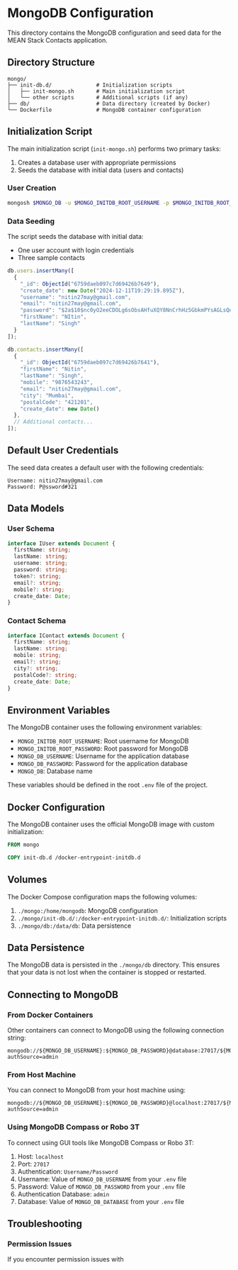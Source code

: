 # MongoDB Configuration

This directory contains the MongoDB configuration and seed data for the MEAN Stack Contacts application.

## Directory Structure

```
mongo/
├── init-db.d/              # Initialization scripts
│   ├── init-mongo.sh       # Main initialization script
│   └── other scripts       # Additional scripts (if any)
├── db/                     # Data directory (created by Docker)
└── Dockerfile              # MongoDB container configuration
```

## Initialization Script

The main initialization script (`init-mongo.sh`) performs two primary tasks:

1. Creates a database user with appropriate permissions
2. Seeds the database with initial data (users and contacts)

### User Creation

```bash
mongosh $MONGO_DB -u $MONGO_INITDB_ROOT_USERNAME -p $MONGO_INITDB_ROOT_PASSWORD --eval "db.createUser({ user: '$MONGO_DB_USERNAME', pwd:  '$MONGO_DB_PASSWORD', roles: [{ role: 'readWrite', db: '$MONGO_DB'}]})" --authenticationDatabase admin
```

### Data Seeding

The script seeds the database with initial data:

- One user account with login credentials
- Three sample contacts

```javascript
db.users.insertMany([
  {
    "_id": ObjectId("6759daeb097c7d69426b7649"),
    "create_date": new Date("2024-12-11T19:29:19.895Z"),
    "username": "nitin27may@gmail.com",
    "email": "nitin27may@gmail.com",
    "password": "$2a$10$nc0yO2eeCDOLg6sObsAHfuXQY8NnCrhHz5GbkmPYsAGLsQoSZa.qm",
    "firstName": "NItin",
    "lastName": "Singh"
  }
]);

db.contacts.insertMany([
  {
    "_id": ObjectId("6759daeb097c7d69426b7641"),
    "firstName": "Nitin",
    "lastName": "Singh",
    "mobile": "9876543243",
    "email": "nitin27may@gmail.com",
    "city": "Mumbai",
    "postalCode": "421201",
    "create_date": new Date()
  },
  // Additional contacts...
]);
```

## Default User Credentials

The seed data creates a default user with the following credentials:

```
Username: nitin27may@gmail.com
Password: P@ssword#321
```

## Data Models

### User Schema

```typescript
interface IUser extends Document {
  firstName: string;
  lastName: string;
  username: string;
  password: string;
  token?: string;
  email?: string;
  mobile?: string;
  create_date: Date;
}
```

### Contact Schema

```typescript
interface IContact extends Document {
  firstName: string;
  lastName: string;
  mobile: string;
  email?: string;
  city?: string;
  postalCode?: string;
  create_date: Date;
}
```

## Environment Variables

The MongoDB container uses the following environment variables:

- `MONGO_INITDB_ROOT_USERNAME`: Root username for MongoDB
- `MONGO_INITDB_ROOT_PASSWORD`: Root password for MongoDB
- `MONGO_DB_USERNAME`: Username for the application database
- `MONGO_DB_PASSWORD`: Password for the application database
- `MONGO_DB`: Database name

These variables should be defined in the root `.env` file of the project.

## Docker Configuration

The MongoDB container uses the official MongoDB image with custom initialization:

```dockerfile
FROM mongo

COPY init-db.d /docker-entrypoint-initdb.d
```

## Volumes

The Docker Compose configuration maps the following volumes:

1. `./mongo:/home/mongodb`: MongoDB configuration
2. `./mongo/init-db.d/:/docker-entrypoint-initdb.d/`: Initialization scripts
3. `./mongo/db:/data/db`: Data persistence

## Data Persistence

The MongoDB data is persisted in the `./mongo/db` directory. This ensures that your data is not lost when the container is stopped or restarted.

## Connecting to MongoDB

### From Docker Containers

Other containers can connect to MongoDB using the following connection string:

```
mongodb://${MONGO_DB_USERNAME}:${MONGO_DB_PASSWORD}@database:27017/${MONGO_DB_DATABASE}?authSource=admin
```

### From Host Machine

You can connect to MongoDB from your host machine using:

```
mongodb://${MONGO_DB_USERNAME}:${MONGO_DB_PASSWORD}@localhost:27017/${MONGO_DB_DATABASE}?authSource=admin
```

### Using MongoDB Compass or Robo 3T

To connect using GUI tools like MongoDB Compass or Robo 3T:

1. Host: `localhost`
2. Port: `27017`
3. Authentication: `Username/Password`
4. Username: Value of `MONGO_DB_USERNAME` from your `.env` file
5. Password: Value of `MONGO_DB_PASSWORD` from your `.env` file
6. Authentication Database: `admin`
7. Database: Value of `MONGO_DB_DATABASE` from your `.env` file

## Troubleshooting

### Permission Issues

If you encounter permission issues with